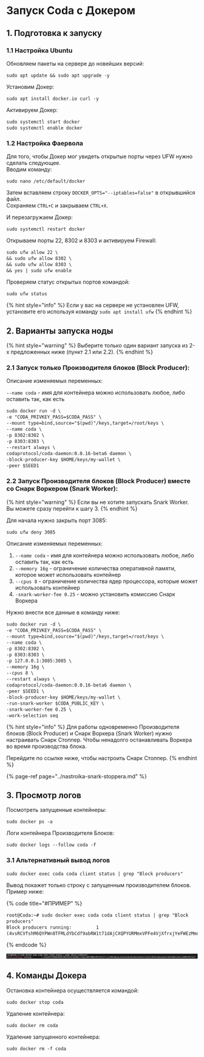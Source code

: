 # Запуск Coda с Докером

## 1. Подготовка к запуску

### 1.1 Настройка Ubuntu

Обновляем пакеты на сервере до новейших версий:

```text
sudo apt update && sudo apt upgrade -y
```

Установим Докер:

```text
sudo apt install docker.io curl -y
```

Активируем Докер:

```text
sudo systemctl start docker
sudo systemctl enable docker
```

### 1.2 Настройка Фаервола

Для того, чтобы Докер мог увидеть открытые порты через UFW нужно сделать следующее.   
Вводим команду: 

```text
sudo nano /etc/default/docker
```

Затем вставляем строку `DOCKER_OPTS="--iptables=false"` в открывшийся файл.  
Сохраняем `CTRL+C` и закрываем `CTRL+X`.  
  
И перезагружаем Докер:

```text
sudo systemctl restart docker
```

Открываем порты 22, 8302 и 8303 и активируем Firewall:

```text
sudo ufw allow 22 \
&& sudo ufw allow 8302 \
&& sudo ufw allow 8303 \
&& yes | sudo ufw enable
```

Проверяем статус открытых портов командой:

```text
sudo ufw status
```

{% hint style="info" %}
Если у вас на сервере не установлен UFW, установите его используя команду `sudo apt install ufw`
{% endhint %}

## 2. Варианты запуска ноды

{% hint style="warning" %}
Выберите только один вариант запуска из 2-х предложенных ниже \(пункт 2.1 или 2.2\).
{% endhint %}

### 2.1 Запуск только Производителя блоков \(Block Producer\):

Описание изменяемых переменных:

`--name coda` - имя для контейнера можно использовать любое, либо оставить так, как есть

```text
sudo docker run -d \
-e "CODA_PRIVKEY_PASS=$CODA_PASS" \
--mount type=bind,source="$(pwd)"/keys,target=/root/keys \
--name coda \
-p 8302:8302 \
-p 8303:8303 \
--restart always \
codaprotocol/coda-daemon:0.0.16-beta6 daemon \
-block-producer-key $HOME/keys/my-wallet \
-peer $SEED1
```

### 2.2 Запуск Производителя блоков \(Block Producer\) вместе со Снарк Воркером \(Snark Worker\):

{% hint style="warning" %}
Если вы не хотите запускать Snark Worker. Вы можете сразу перейти к шагу 3.
{% endhint %}

Для начала нужно закрыть порт 3085:

```text
sudo ufw deny 3085
```

Описание изменяемых переменных:

1. `--name coda` - имя для контейнера можно использовать любое, либо оставить так, как есть
2. `--memory 16g` - ограничение количества оперативной памяти, которое может использовать контейнер
3. `--cpus 8` - ограничение количества ядер процессора, которые может использовать контейнер
4. `-snark-worker-fee 0.25` - можно установить комиссию Снарк Воркера

Нужно внести все данные в команду ниже:

```text
sudo docker run -d \
-e "CODA_PRIVKEY_PASS=$CODA_PASS" \
--mount type=bind,source="$(pwd)"/keys,target=/root/keys \
--name coda \
-p 8302:8302 \
-p 8303:8303 \
-p 127.0.0.1:3085:3085 \
--memory 16g \
--cpus 8 \
--restart always \
codaprotocol/coda-daemon:0.0.16-beta6 daemon \
-peer $SEED1 \
-block-producer-key $HOME/keys/my-wallet \
-run-snark-worker $CODA_PUBLIC_KEY \
-snark-worker-fee 0.25 \
-work-selection seq
```

{% hint style="info" %}
Для работы одновременно Производителя блоков \(Block Producer\) и Снарк Воркера \(Snark Worker\) нужно настраивать Снарк Стоппер. Чтобы ненадолго останавливать Воркера во время производства блока.

Перейдите по ссылке ниже, чтобы настроить Снарк Стоппер.
{% endhint %}

{% page-ref page="../nastroika-snark-stoppera.md" %}

## 3. Просмотр логов

Посмотреть запущенные контейнеры:

```text
sudo docker ps -a
```

Логи контейнера Производителя Блоков:

```text
sudo docker logs --follow coda -f
```

### 3.1 Альтернативный вывод логов

```text
sudo docker exec coda coda client status | grep "Block producers"
```

Вывод покажет только строку с запущенным производителем блоков. Пример ниже:

{% code title="\#ПРИМЕР" %}
```text
root@Coda:~# sudo docker exec coda coda client status | grep "Block producers"
Block producers running:         1 (4vsRCVfshM6QYPWn8TFMLdYbCdf9abRW1t71dAjCXQPYURMmxVPFe4VjXfrxjYeFWEzMmqTpc8suhsRvA51NjvRe6rmWv9eerUjRJFjdRTWcoBdyuyDnGC3GbtKdWhv5b9CajERMD7PHj3z4)
```
{% endcode %}

![](../../.gitbook/assets/image.png)

## 4. Команды Докера

Остановка контейнера осуществляется командой:

```text
sudo docker stop coda
```

Удаление контейнера:

```text
sudo docker rm coda
```

Удаление запущенного контейнера:

```text
sudo docker rm -f coda
```

